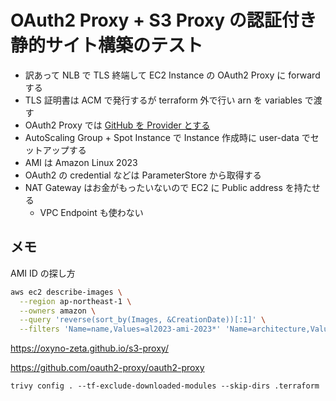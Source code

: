 # OAuth2 Proxy + S3 Proxy の認証付き静的サイト構築のテスト

- 訳あって NLB で TLS 終端して EC2 Instance の OAuth2 Proxy に forward する
- TLS 証明書は ACM で発行するが terraform 外で行い arn を variables で渡す
- OAuth2 Proxy では [GitHub を Provider とする](https://oauth2-proxy.github.io/oauth2-proxy/docs/configuration/oauth_provider#github-auth-provider)
- AutoScaling Group + Spot Instance で Instance 作成時に user-data でセットアップする
- AMI は Amazon Linux 2023
- OAuth2 の credential などは ParameterStore から取得する
- NAT Gateway はお金がもったいないので EC2 に Public address を持たせる
  - VPC Endpoint も使わない


## メモ

AMI ID の探し方

```bash
aws ec2 describe-images \
  --region ap-northeast-1 \
  --owners amazon \
  --query 'reverse(sort_by(Images, &CreationDate))[:1]' \
  --filters 'Name=name,Values=al2023-ami-2023*' 'Name=architecture,Values=x86_64'
```

https://oxyno-zeta.github.io/s3-proxy/

https://github.com/oauth2-proxy/oauth2-proxy


```
trivy config . --tf-exclude-downloaded-modules --skip-dirs .terraform
```
